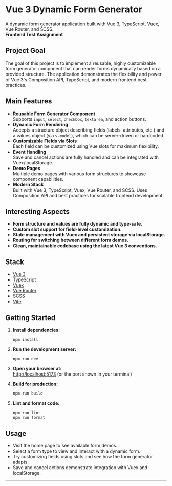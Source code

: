 # Vue 3 Dynamic Form Generator

A dynamic form generator application built with Vue 3, TypeScript, Vuex, Vue Router, and SCSS.  
**Frontend Test Assignment**

## Project Goal

The goal of this project is to implement a reusable, highly customizable form generator component that can render forms dynamically based on a provided structure. The application demonstrates the flexibility and power of Vue 3's Composition API, TypeScript, and modern frontend best practices.

## Main Features

- **Reusable Form Generator Component**  
  Supports `input`, `select`, `checkbox`, `textarea`, and action buttons.
- **Dynamic Form Rendering**  
  Accepts a structure object describing fields (labels, attributes, etc.) and a values object (via `v-model`), which can be server-driven or hardcoded.
- **Customizable Fields via Slots**  
  Each field can be customized using Vue slots for maximum flexibility.
- **Event Handling**  
  Save and cancel actions are fully handled and can be integrated with Vuex/localStorage.
- **Demo Pages**  
  Multiple demo pages with various form structures to showcase component capabilities.
- **Modern Stack**  
  Built with Vue 3, TypeScript, Vuex, Vue Router, and SCSS. Uses Composition API and best practices for scalable frontend development.

## Interesting Aspects

- **Form structure and values are fully dynamic and type-safe.**
- **Custom slot support for field-level customization.**
- **State management with Vuex and persistent storage via localStorage.**
- **Routing for switching between different form demos.**
- **Clean, maintainable codebase using the latest Vue 3 conventions.**

## Stack

- [Vue 3](https://vuejs.org/)
- [TypeScript](https://www.typescriptlang.org/)
- [Vuex](https://vuex.vuejs.org/)
- [Vue Router](https://router.vuejs.org/)
- [SCSS](https://sass-lang.com/)
- [Vite](https://vitejs.dev/)

## Getting Started

1. **Install dependencies:**
   ```sh
   npm install
   ```

2. **Run the development server:**
   ```sh
   npm run dev
   ```

3. **Open your browser at:**  
   [http://localhost:5173](http://localhost:5173) (or the port shown in your terminal)

4. **Build for production:**
   ```sh
   npm run build
   ```

5. **Lint and format code:**
   ```sh
   npm run lint
   npm run format
   ```

## Usage

- Visit the home page to see available form demos.
- Select a form type to view and interact with a dynamic form.
- Try customizing fields using slots and see how the form generator adapts.
- Save and cancel actions demonstrate integration with Vuex and localStorage.

---
